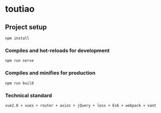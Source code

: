 # toutiao

## Project setup
```
npm install
```

### Compiles and hot-reloads for development
```
npm run serve
```

### Compiles and minifies for production
```
npm run build
```

### Technical standard

```
vue2.0 + vuex + router + axios + jQuery + less + Es6 + webpack + vant
```

